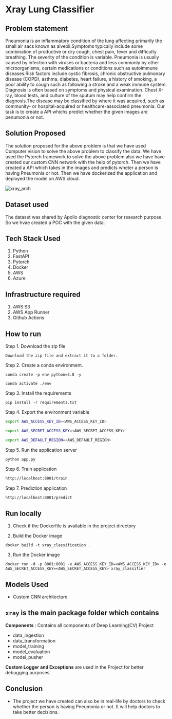 #  Xray Lung Classifier

## Problem statement
Pneumonia is an inflammatory condition of the lung affecting primarily the small air sacs known as alveoli.Symptoms typically include some combination of productive or dry cough, chest pain, fever and difficulty breathing. The severity of the condition is variable. Pneumonia is usually caused by infection with viruses or bacteria and less commonly by other microorganisms, certain medications or conditions such as autoimmune diseases.Risk factors include cystic fibrosis, chronic obstructive pulmonary disease (COPD), asthma, diabetes, heart failure, a history of smoking, a poor ability to cough such as following a stroke and a weak immune system. Diagnosis is often based on symptoms and physical examination. Chest X-ray, blood tests, and culture of the sputum may help confirm the diagnosis.The disease may be classified by where it was acquired, such as community- or hospital-acquired or healthcare-associated pneumonia.
Our task is to create a API whichs predict whether the given images are penumonia or not.

## Solution Proposed
The solution proposed for the above problem is that we have used Computer vision to solve the above problem to classify the data. We have used the Pytorch
framework to solve the above problem also we have have created our custom CNN network with the help of pytorch. Then we have created a API which takes in the images and predicts wheter a person is having Pneumonia or not. Then we have dockerized the application and deployed the model on AWS cloud.


![xray_arch](https://user-images.githubusercontent.com/71321529/216753362-aeb34400-d21d-4b21-b2ce-63b86a47b594.jpg)

## Dataset used
The dataset was shared by Apollo diagnostic center for research purpose. So we hvae created a POC with the given data.

## Tech Stack Used
1. Python 
2. FastAPI 
3. Pytorch
4. Docker
5. AWS
6. Azure

## Infrastructure required
1. AWS S3
2. AWS App Runner
3. Github Actions

## How to run

Step 1. Download the zip file
```
Download the zip file and extract it to a folder.
```
Step 2. Create a conda environment.
```
conda create -p env python=3.8 -y
```
```
conda activate ./env
````
Step 3. Install the requirements 
```
pip install -r requirements.txt
```
Step 4. Export the environment variable
```bash
export AWS_ACCESS_KEY_ID=<AWS_ACCESS_KEY_ID>

export AWS_SECRET_ACCESS_KEY=<AWS_SECRET_ACCESS_KEY>

export AWS_DEFAULT_REGION=<AWS_DEFAULT_REGION>

```
Step 5. Run the application server
```
python app.py
```
Step 6. Train application
```bash
http://localhost:8001/train
```
Step 7. Prediction application
```bash
http://localhost:8001/predict
```
## Run locally

1. Check if the Dockerfile is available in the project directory

2. Build the Docker image
```
docker build -t xray_classification .
```

3. Run the Docker image
```
docker run -d -p 8001:8001 -e AWS_ACCESS_KEY_ID=<AWS_ACCESS_KEY_ID> -e AWS_SECRET_ACCESS_KEY=<AWS_SECRET_ACCESS_KEY> xray_classifier
```

## Models Used
* Custom CNN architecture

## `xray` is the main package folder which contains 


**Components** : Contains all components of Deep Learning(CV) Project
- data_ingestion
- data_transformation
- model_training
- model_evaluation
- model_pusher


**Custom Logger and Exceptions** are used in the Project for better debugging purposes.

## Conclusion
- The project we have created can also be in real-life by doctors to check whether the person is having Pneumonia or not. It will help doctors to take
better decisions.

